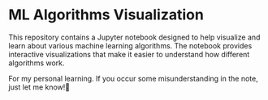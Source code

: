 # ML Algorithms Visualization

This repository contains a Jupyter notebook designed to help visualize and learn about various machine learning algorithms. The notebook provides interactive visualizations that make it easier to understand how different algorithms work.

For my personal learning. If you occur some misunderstanding in the note, just let me know!🍻
